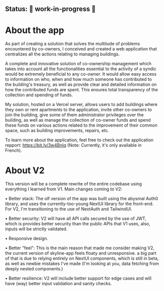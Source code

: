 ## Status: 🚧 work-in-progress 🚧

# About the app

As part of creating a solution that solves the multitude of problems encountered by
co-owners, I conceived and created a web application that centralizes all
the actions relating to managing buildings.

A complete and innovative solution of co-ownership management which takes into
account all the functionalities essential to the activity of a syndic would be
extremely beneficial to any co-owner. It would allow easy access to information on
who, when and how much someone has contributed to the building's treasury, as
well as provide clear and detailed information on how the contributed funds are
spent. This ensures total transparency of the collection and spending of funds.

My solution, hosted on a Vercel server,
allows users to add buildings where they own or rent apartments to the application,
invite other co-owners to join the building, give some of them administrator
privileges over the building, as well as manage the collection of co-owner funds and
spend these funds on various actions related to the improvement of their common
space, such as building improvements, repairs, etc.

To learn more about the application, feel free to check out the application repport: https://bit.ly/3w4BnIq (Note: Currently, it's only available in French).

# About V2
This version will be a complete rewrite of the entire codebase using everything I learned from V1.
Main changes coming to V2:

• Better stack:
    The olf version of the app was built using the abysmal Auth0 library, and uses
the currently-too-young NextUI library for the front-end. For V2, I'm transitioning to the use of NextAuth and TailwindUI.

• Better security:
    V2 will have all API calls secured by the use of JWT, which is provides better security than the public APIs that V1 uses, also, inputs will be strictly validated.
    
• Responsive design.

• Better "feel":
    This is the main reason that made me consider making V2, the current version of skyline-app feels floaty and unresponsive. a big part of that is due to relying entirely on NextUI components, which is still in beta, as well as newbie mistakes I've made (I'm looking at you, data fetching from deeply nested components.)
    
• Better resilience:
    V2 will include better support for edge cases and will have (way) better input validation and sanity checks.
